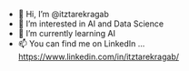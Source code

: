 - 👋 Hi, I’m @itztarekragab
- 👀 I’m interested in AI and Data Science
- 🌱 I’m currently learning AI
- 📫 You can find me on LinkedIn ... https://www.linkedin.com/in/itztarekragab/


<!---
itztarekragab/itztarekragab is a ✨ special ✨ repository because its `README.md` (this file) appears on your GitHub profile.
You can click the Preview link to take a look at your changes.
--->
